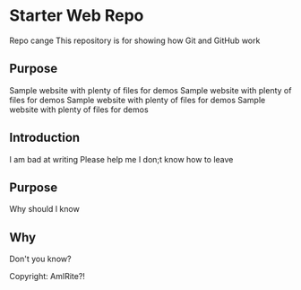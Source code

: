 # Starter Web Repo
Repo cange
This repository is for showing how Git and GitHub work

## Purpose

Sample website with plenty of files for demos
Sample website with plenty of files for demos
Sample website with plenty of files for demos
Sample website with plenty of files for demos

## Introduction

I am bad at writing
Please help me I don;t know how to leave

## Purpose

Why should I know

## Why

Don't you know?

Copyright: AmIRite?!